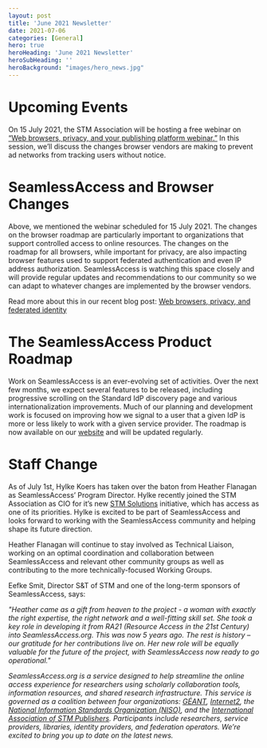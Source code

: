 ```yaml
---
layout: post
title: 'June 2021 Newsletter'
date: 2021-07-06
categories: [General]
hero: true
heroHeading: 'June 2021 Newsletter'
heroSubHeading: ''
heroBackground: "images/hero_news.jpg"
---
```


# Upcoming Events
On 15 July 2021, the STM Association will be hosting a free webinar on [“Web browsers, privacy, and your publishing platform webinar.”](https://www.stm-assoc.org/events/web-browsers-privacy-and-your-publishing-platform-webinar/) In this session, we’ll discuss the changes browser vendors are making to prevent ad networks from tracking users without notice. 

# SeamlessAccess and Browser Changes
Above, we mentioned the webinar scheduled for 15 July 2021. The changes on the browser roadmap are particularly important to organizations that support controlled access to online resources. The changes on the roadmap for all browsers, while important for privacy, are also impacting browser features used to support federated authentication and even IP address authorization. SeamlessAccess is watching this space closely and will provide regular updates and recommendations to our community so we can adapt to whatever changes are implemented by the browser vendors.

Read more about this in our recent blog post: [Web browsers, privacy, and federated identity](https://seamlessaccess.org/posts/2021-07-06-browserchanges/)


# The SeamlessAccess Product Roadmap
Work on SeamlessAccess is an ever-evolving set of activities. Over the next few months, we expect several features to be released, including progressive scrolling on the Standard IdP discovery page and various internationalization improvements. Much of our planning and development work is focused on improving how we signal to a user that a given IdP is more or less likely to work with a given service provider. The roadmap is now available on our [website](https://seamlessaccess.org/services/) and will be updated regularly. 


# Staff Change
As of July 1st, Hylke Koers has taken over the baton from Heather Flanagan as SeamlessAccess’ Program Director. Hylke recently joined the STM Association as CIO for it’s new [STM Solutions](https://scholarlykitchen.sspnet.org/2021/04/02/introducing-stm-solutions-an-interview-with-hylke-koers-and-ian-moss/.) initiative, which has access as one of its priorities. Hylke is excited to be part of SeamlessAccess and looks forward to working with the SeamlessAccess community and helping shape its future direction.

Heather Flanagan will continue to stay involved as Technical Liaison, working on an optimal coordination and collaboration between SeamlessAccess and relevant other community groups as well as contributing to the more technically-focused Working Groups.

Eefke Smit, Director S&T of STM and one of the long-term sponsors of SeamlessAccess, says:

_"Heather came as a gift from heaven to the project - a woman with exactly the right expertise, the right network and a well-fitting skill set. She took a key role in developing it from RA21 (Resource Access in the 21st Century) into SeamlessAccess.org. This was now 5 years ago. The rest is history – our gratitude for her contributions live on. Her new role will be equally valuable for the future of the project, with SeamlessAccess now ready to go operational."_




_SeamlessAccess.org is a service designed to help streamline the online access experience for researchers using scholarly collaboration tools, information resources, and shared research infrastructure. This service is governed as a coalition between four organizations: [GÉANT](https://geant.org), [Internet2](https://internet2.edu), the [National Information Standards Organization (NISO)](https://niso.org), and the [International Association of STM Publishers](https://stm-assoc.org). Participants include researchers, service providers, libraries, identity providers, and federation operators. We’re excited to bring you up to date on the latest news._



